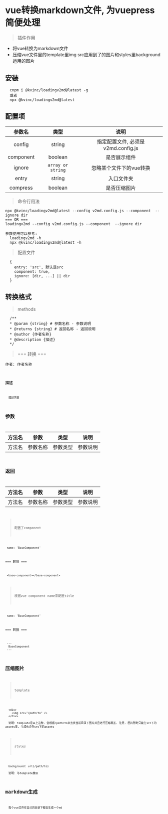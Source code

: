 # vue转换markdown文件, 为vuepress简便处理

> 插件作用
- 将vue转换为markdown文件
- 压缩vue文件里的template里img src应用到了的图片和styles里background运用的图片

## 安装
```
  cnpm i @kvinc/loadingv2md@latest -g
  或者
  npx @kvinc/loadingv2md@latest
```

## 配置项

| 参数名 | 类型 | 说明 |
| :----: | :----:| :----:|
| config | string | 指定配置文件, 必须是v2md.config.js |
|component| boolean| 是否展示组件 |
|ignore| <code>array or string</code>  | 忽略某个文件下的vue转换 |
|entry| string  | 入口文件夹 |
|compress| boolean  | 是否压缩图片 |

> 命令行用法

```
npx @kvinc/loadingv2md@latest --config v2md.config.js --component  --ignore dir
=== OR ===
loadingv2md --config v2md.config.js --component  --ignore dir

参数使用可以参考:
  loadingv2md -h
  npx @kvinc/loadingv2md@latest -h
```

> 配置文件
```
  {
    entry: 'src', 默认是src
    component: true,
    ignore: [dir, ...] || dir
  }
```

## 转换格式
> methods
```
  /** 
  * @param {string} # 参数名称 - 参数说明
  * @returns {string} # 返回名称 - 返回说明
  * @author {作者名称}
  * @description {描述}
  */
```

> === 转换 ===

<code>作者: 作者名称<code>

### 描述
```
  描述内容
```

## 参数
| 方法名 | 参数 | 类型 | 说明 |
| :----: | :----:| :----:| :----:|
| 方法名 | 参数名称 | 参数类型 | 参数说明

## 返回
| 方法名 | 参数 | 类型 | 说明 |
| :----: | :----:| :----:| :----:|
| 方法名 | 参数名称 | 参数类型 | 参数说明

> 配置了component
```
 name: 'BaseComponent'
```
=== 转换 ===
```
 <base-component></base-component>
```

> 根据vue component name来配置title
```
 name: 'BaseComponent'
```
=== 转换 ===
```
 ---
  BaseComponent
 ---
```

## 压缩图片
> template 
```
  <div>
    <img src="/path/to" />
  </div>

  说明: template是以上这种, 会根据/path/to来查找当前目录下图片并且进行压缩覆盖, 注意, 图片暂时只能在src下的assets里, 生成也会在src下的assets
```

> styles
```
  background: url(/path/to)

  说明: 与template类似
```

## markdown生成
```
  每个vue文件在自己的目录下都会生成一个md
```
